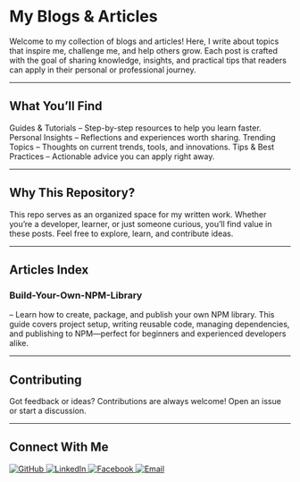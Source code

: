 # My Blogs & Articles

Welcome to my collection of blogs and articles!
Here, I write about topics that inspire me, challenge me, and help others grow. Each post is crafted with the goal of sharing knowledge, insights, and practical tips that readers can apply in their personal or professional journey.

---
## What You’ll Find

Guides & Tutorials – Step-by-step resources to help you learn faster.
Personal Insights – Reflections and experiences worth sharing.
Trending Topics – Thoughts on current trends, tools, and innovations.
Tips & Best Practices – Actionable advice you can apply right away.

---
## Why This Repository?

This repo serves as an organized space for my written work. Whether you’re a developer, learner, or just someone curious, you’ll find value in these posts. Feel free to explore, learn, and contribute ideas.

---

## Articles Index

### Build-Your-Own-NPM-Library
 – Learn how to create, package, and publish your own NPM library. This guide covers project setup, writing reusable code, managing dependencies, and publishing to NPM—perfect for beginners and experienced developers alike.

---

## Contributing

Got feedback or ideas? Contributions are always welcome! Open an issue or start a discussion.

---

## Connect With Me  

<p align="left">
  <a href="https://github.com/enzox0" target="_blank">
    <img src="https://img.shields.io/badge/GitHub-181717?style=for-the-badge&logo=github&logoColor=white" alt="GitHub"/>
  </a>
  <a href="https://www.linkedin.com/in/renz-siguenza-786596378" target="_blank">
    <img src="https://img.shields.io/badge/LinkedIn-0A66C2?style=for-the-badge&logo=linkedin&logoColor=white" alt="LinkedIn"/>
  </a>
  <a href="https://facebook.com/renz.siguenza.03" target="_blank">
    <img src="https://img.shields.io/badge/Facebook-1877F2?style=for-the-badge&logo=facebook&logoColor=white" alt="Facebook"/>
  </a>
  <a href="mailto:renzsiguenza0000@email.com" target="_blank">
    <img src="https://img.shields.io/badge/Email-D14836?style=for-the-badge&logo=gmail&logoColor=white" alt="Email"/>
  </a>
</p>


